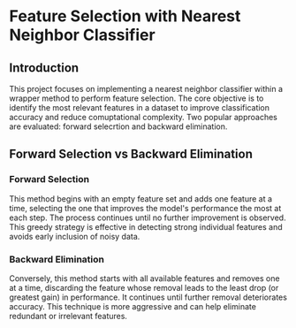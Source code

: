 # Feature Selection with Nearest Neighbor Classifier

## Introduction
This project focuses on implementing a nearest neighbor classifier within a wrapper method to perform feature selection. The core objective is to identify the most relevant features in a dataset to improve classification accuracy and reduce comuptational complexity. Two popular approaches are evaluated: forward selecrtion and backward elimination.

## Forward Selection vs Backward Elimination
### Forward Selection
This method begins with an empty feature set and adds one feature at a time, selecting the one that improves the model's performance the most at each step. The process continues until no further improvement is observed. This greedy strategy is effective in detecting strong individual features and avoids early inclusion of noisy data.
### Backward Elimination
Conversely, this method starts with all available features and removes one at a time, discarding the feature whose removal leads to the least drop (or greatest gain) in performance. It continues until further removal deteriorates accuracy. This technique is more aggressive and can help eliminate redundant or irrelevant features.
